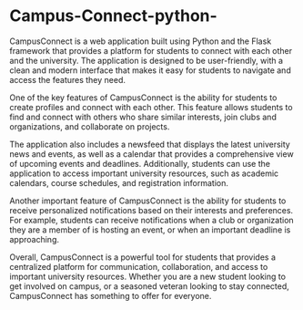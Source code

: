 # Campus-Connect-python-
CampusConnect is a web application built using Python and the Flask framework that provides a platform for students to connect with each other and the university. The application is designed to be user-friendly, with a clean and modern interface that makes it easy for students to navigate and access the features they need.

One of the key features of CampusConnect is the ability for students to create profiles and connect with each other. This feature allows students to find and connect with others who share similar interests, join clubs and organizations, and collaborate on projects.

The application also includes a newsfeed that displays the latest university news and events, as well as a calendar that provides a comprehensive view of upcoming events and deadlines. Additionally, students can use the application to access important university resources, such as academic calendars, course schedules, and registration information.

Another important feature of CampusConnect is the ability for students to receive personalized notifications based on their interests and preferences. For example, students can receive notifications when a club or organization they are a member of is hosting an event, or when an important deadline is approaching.

Overall, CampusConnect is a powerful tool for students that provides a centralized platform for communication, collaboration, and access to important university resources. Whether you are a new student looking to get involved on campus, or a seasoned veteran looking to stay connected, CampusConnect has something to offer for everyone. 
